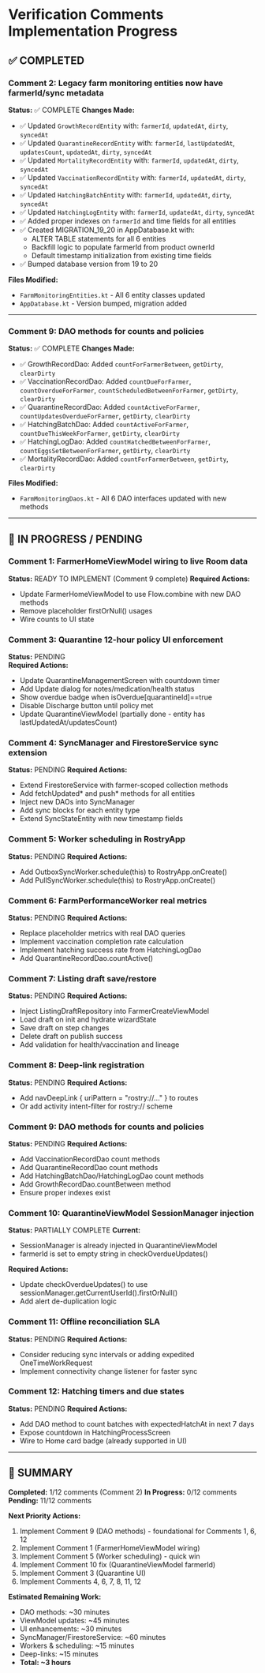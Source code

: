 # Verification Comments Implementation Progress

## ✅ COMPLETED

### Comment 2: Legacy farm monitoring entities now have farmerId/sync metadata
**Status:** ✅ COMPLETE
**Changes Made:**
- ✅ Updated `GrowthRecordEntity` with: `farmerId`, `updatedAt`, `dirty`, `syncedAt`
- ✅ Updated `QuarantineRecordEntity` with: `farmerId`, `lastUpdatedAt`, `updatesCount`, `updatedAt`, `dirty`, `syncedAt`
- ✅ Updated `MortalityRecordEntity` with: `farmerId`, `updatedAt`, `dirty`, `syncedAt`
- ✅ Updated `VaccinationRecordEntity` with: `farmerId`, `updatedAt`, `dirty`, `syncedAt`
- ✅ Updated `HatchingBatchEntity` with: `farmerId`, `updatedAt`, `dirty`, `syncedAt`
- ✅ Updated `HatchingLogEntity` with: `farmerId`, `updatedAt`, `dirty`, `syncedAt`
- ✅ Added proper indexes on `farmerId` and time fields for all entities
- ✅ Created MIGRATION_19_20 in AppDatabase.kt with:
  - ALTER TABLE statements for all 6 entities
  - Backfill logic to populate farmerId from product ownerId
  - Default timestamp initialization from existing time fields
- ✅ Bumped database version from 19 to 20

**Files Modified:**
- `FarmMonitoringEntities.kt` - All 6 entity classes updated
- `AppDatabase.kt` - Version bumped, migration added

---

### Comment 9: DAO methods for counts and policies
**Status:** ✅ COMPLETE
**Changes Made:**
- ✅ GrowthRecordDao: Added `countForFarmerBetween`, `getDirty`, `clearDirty`
- ✅ VaccinationRecordDao: Added `countDueForFarmer`, `countOverdueForFarmer`, `countScheduledBetweenForFarmer`, `getDirty`, `clearDirty`
- ✅ QuarantineRecordDao: Added `countActiveForFarmer`, `countUpdatesOverdueForFarmer`, `getDirty`, `clearDirty`
- ✅ HatchingBatchDao: Added `countActiveForFarmer`, `countDueThisWeekForFarmer`, `getDirty`, `clearDirty`
- ✅ HatchingLogDao: Added `countHatchedBetweenForFarmer`, `countEggsSetBetweenForFarmer`, `getDirty`, `clearDirty`
- ✅ MortalityRecordDao: Added `countForFarmerBetween`, `getDirty`, `clearDirty`

**Files Modified:**
- `FarmMonitoringDaos.kt` - All 6 DAO interfaces updated with new methods

---

## 🚧 IN PROGRESS / PENDING

### Comment 1: FarmerHomeViewModel wiring to live Room data
**Status:** READY TO IMPLEMENT (Comment 9 complete)
**Required Actions:**
- Update FarmerHomeViewModel to use Flow.combine with new DAO methods
- Remove placeholder firstOrNull() usages
- Wire counts to UI state

### Comment 3: Quarantine 12-hour policy UI enforcement
**Status:** PENDING  
**Required Actions:**
- Update QuarantineManagementScreen with countdown timer
- Add Update dialog for notes/medication/health status
- Show overdue badge when isOverdue[quarantineId]==true
- Disable Discharge button until policy met
- Update QuarantineViewModel (partially done - entity has lastUpdatedAt/updatesCount)

### Comment 4: SyncManager and FirestoreService sync extension
**Status:** PENDING
**Required Actions:**
- Extend FirestoreService with farmer-scoped collection methods
- Add fetchUpdated* and push* methods for all entities
- Inject new DAOs into SyncManager
- Add sync blocks for each entity type
- Extend SyncStateEntity with new timestamp fields

### Comment 5: Worker scheduling in RostryApp
**Status:** PENDING
**Required Actions:**
- Add OutboxSyncWorker.schedule(this) to RostryApp.onCreate()
- Add PullSyncWorker.schedule(this) to RostryApp.onCreate()

### Comment 6: FarmPerformanceWorker real metrics
**Status:** PENDING
**Required Actions:**
- Replace placeholder metrics with real DAO queries
- Implement vaccination completion rate calculation
- Implement hatching success rate from HatchingLogDao
- Add QuarantineRecordDao.countActive()

### Comment 7: Listing draft save/restore
**Status:** PENDING
**Required Actions:**
- Inject ListingDraftRepository into FarmerCreateViewModel
- Load draft on init and hydrate wizardState
- Save draft on step changes
- Delete draft on publish success
- Add validation for health/vaccination and lineage

### Comment 8: Deep-link registration
**Status:** PENDING
**Required Actions:**
- Add navDeepLink { uriPattern = "rostry://..." } to routes
- Or add activity intent-filter for rostry:// scheme

### Comment 9: DAO methods for counts and policies
**Status:** PENDING
**Required Actions:**
- Add VaccinationRecordDao count methods
- Add QuarantineRecordDao count methods  
- Add HatchingBatchDao/HatchingLogDao count methods
- Add GrowthRecordDao.countBetween method
- Ensure proper indexes exist

### Comment 10: QuarantineViewModel SessionManager injection
**Status:** PARTIALLY COMPLETE
**Current:**
- SessionManager is already injected in QuarantineViewModel
- farmerId is set to empty string in checkOverdueUpdates()

**Required Actions:**
- Update checkOverdueUpdates() to use sessionManager.getCurrentUserId().firstOrNull()
- Add alert de-duplication logic

### Comment 11: Offline reconciliation SLA
**Status:** PENDING
**Required Actions:**
- Consider reducing sync intervals or adding expedited OneTimeWorkRequest
- Implement connectivity change listener for faster sync

### Comment 12: Hatching timers and due states
**Status:** PENDING
**Required Actions:**
- Add DAO method to count batches with expectedHatchAt in next 7 days
- Expose countdown in HatchingProcessScreen
- Wire to Home card badge (already supported in UI)

---

## 📝 SUMMARY

**Completed:** 1/12 comments (Comment 2)
**In Progress:** 0/12 comments
**Pending:** 11/12 comments

**Next Priority Actions:**
1. Implement Comment 9 (DAO methods) - foundational for Comments 1, 6, 12
2. Implement Comment 1 (FarmerHomeViewModel wiring)
3. Implement Comment 5 (Worker scheduling) - quick win
4. Implement Comment 10 fix (QuarantineViewModel farmerId)
5. Implement Comment 3 (Quarantine UI)
6. Implement Comments 4, 6, 7, 8, 11, 12

**Estimated Remaining Work:**
- DAO methods: ~30 minutes
- ViewModel updates: ~45 minutes  
- UI enhancements: ~30 minutes
- SyncManager/FirestoreService: ~60 minutes
- Workers & scheduling: ~15 minutes
- Deep-links: ~15 minutes
- **Total: ~3 hours**
